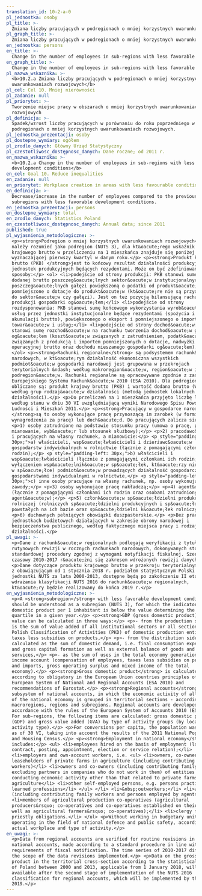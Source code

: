 ```yaml
---
translation_id: 10-2-a-0
pl_jednostka: osoby
pl_title: >-
  Zmiana liczby pracujących w podregionach o mniej korzystnych uwarunkowaniach rozwojowych
pl_graph_title: >-
  Zmiana liczby pracujących w podregionach o mniej korzystnych uwarunkowaniach rozwojowych
en_jednostka: persons
en_title: >-
  Change in the number of employees in sub-regions with less favorable development conditions
en_graph_title: >-
  Change in the number of employees in sub-regions with less favorable development conditions
pl_nazwa_wskaznika: >-
  <b>10.2.a Zmiana liczby pracujących w podregionach o mniej korzystnych
  uwarunkowaniach rozwojowych</b>
pl_cel: Cel 10. Mniej nierówności
pl_zadanie: null
pl_priorytet: >-
  Tworzenie miejsc pracy w obszarach o mniej korzystnych uwarunkowaniach
  rozwojowych
pl_definicja: >-
  Spadek/wzrost liczby pracujących w porównaniu do roku poprzedniego w
  podregionach o mniej korzystnych uwarunkowaniach rozwojowych.
pl_jednostka_prezentacji: osoby
pl_dostepne_wymiary: ogółem
pl_zrodlo_danych: Główny Urząd Statystyczny
pl_czestotliwosc_dostępnosc_danych: Dane roczne; od 2011 r.
en_nazwa_wskaznika: >-
  <b>10.2.a Change in the number of employees in sub-regions with less favorable
  development conditions</b>
en_cel: Goal 10. Reduce inequalities
en_zadanie: null
en_priorytet: Workplace creation in areas with less favourable conditions for development
en_definicja: >-
  Decrease/increase in the number of employees compared to the previous year in
  subregions with less favorable development conditions.
en_jednostka_prezentacji: persons
en_dostepne_wymiary: total
en_zrodlo_danych: Statistics Poland
en_czestotliwosc_dostępnosc_danych: Annual data; since 2011
published: true
pl_wyjasnienia_metodologiczne: >-
  <p><strong>Podregion o mniej korzystnych uwarunkowaniach rozwojowych</strong>
  należy rozumieć jako podregion (NUTS 3), dla kt&oacute;rego wskaźnik produktu
  krajowego brutto w przeliczeniu na 1 mieszkańca znajduje się poniżej wartości
  wyznaczającej pierwszy kwartyl w danym roku.</p> <p><strong>Produkt krajowy
  brutto (PKB) </strong>jest to końcowy rezultat działalności produkcyjnej
  jednostek produkcyjnych będących rezydentami. Może on być zdefiniowany na trzy
  sposoby:</p> <ol> <li>podejście od strony produkcji: PKB stanowi sumę wartości
  dodanej brutto poszczeg&oacute;lnych sektor&oacute;w instytucjonalnych lub
  poszczeg&oacute;lnych gałęzi powiększoną o podatki od produkt&oacute;w
  pomniejszone o dotacje do produkt&oacute;w (kt&oacute;re nie są przydzielone
  do sektor&oacute;w czy gałęzi). Jest on też pozycją bilansującą rachunku
  produkcji gospodarki og&oacute;łem;</li> <li>podejście od strony
  rozdysponowania: PKB stanowi sumę końcowego wykorzystania wyrob&oacute;w i
  usług przez jednostki instytucjonalne będące rezydentami (spożycia i
  akumulacji brutto), powiększonego o eksport i pomniejszonego o import
  towar&oacute;w i usług;</li> <li>podejście od strony dochod&oacute;w: PKB
  stanowi sumę rozchod&oacute;w na rachunku tworzenia dochod&oacute;w gospodarki
  og&oacute;łem (koszt&oacute;w związanych z zatrudnieniem, podatk&oacute;w
  związanych z produkcją i importem pomniejszonych o dotacje, nadwyżki
  operacyjnej brutto oraz dochodu mieszanego gospodarki og&oacute;łem).</li>
  </ol> <p><strong>Rachunki regionalne</strong> są podsystemem rachunk&oacute;w
  narodowych, w kt&oacute;rym działalność ekonomiczna wszystkich
  podmiot&oacute;w gospodarki narodowej jest grupowana w przekrojach
  terytorialnych &ndash; według makroregion&oacute;w, region&oacute;w i
  podregion&oacute;w. Rachunki regionalne są opracowywane zgodnie z zasadami
  Europejskiego Systemu Rachunk&oacute;w 2010 (ESA 2010). Dla podregion&oacute;w
  obliczane są: produkt krajowy brutto (PKB) i wartość dodana brutto (WDB)
  według grup rodzaj&oacute;w działalności (metodą jednostek lokalnych rodzaju
  działalności).</p> <p>Do przeliczeń na 1 mieszkańca przyjęto liczbę ludności
  według stanu w dniu 30 VI uwzględniającą wyniki Narodowego Spisu Powszechnego
  Ludności i Mieszkań 2011.</p> <p><strong>Pracujący w gospodarce narodowej
  </strong>są to osoby wykonujące pracę przynoszącą im zarobek (w formie
  wynagrodzenia za pracę) lub doch&oacute;d. Do pracujących zalicza się:</p>
  <p>1) osoby zatrudnione na podstawie stosunku pracy (umowa o pracę, powołanie,
  mianowanie, wyb&oacute;r lub stosunek służbowy);</p> <p>2) pracodawc&oacute;w
  i pracujących na własny rachunek, a mianowicie:</p> <p style="padding-left:
  30px;">a) właścicieli, wsp&oacute;łwłaścicieli i dzierżawc&oacute;w
  gospodarstw indywidualnych w rolnictwie (łącznie z pomagającymi członkami ich
  rodzin);</p> <p style="padding-left: 30px;">b) właścicieli i
  wsp&oacute;łwłaścicieli (łącznie z pomagającymi członkami ich rodzin; z
  wyłączeniem wsp&oacute;lnik&oacute;w sp&oacute;łek, kt&oacute;rzy nie pracują
  w sp&oacute;łce) podmiot&oacute;w prowadzących działalność gospodarczą poza
  gospodarstwami indywidualnymi w rolnictwie,</p> <p style="padding-left:
  30px;">c) inne osoby pracujące na własny rachunek, np. osoby wykonujące wolne
  zawody;</p> <p>3) osoby wykonujące pracę nakładczą;</p> <p>4) agent&oacute;w
  (łącznie z pomagającymi członkami ich rodzin oraz osobami zatrudnionymi przez
  agent&oacute;w);</p> <p>5) członk&oacute;w sp&oacute;łdzielni produkcji
  rolniczej (rolniczych sp&oacute;łdzielni produkcyjnych i sp&oacute;łdzielni
  powstałych na ich bazie oraz sp&oacute;łdzielni k&oacute;łek rolniczych);</p>
  <p>6) duchownych pełniących obowiązki duszpasterskie.</p> <p>Bez pracujących w
  jednostkach budżetowych działających w zakresie obrony narodowej i
  bezpieczeństwa publicznego, według faktycznego miejsca pracy i rodzaju
  działalności.</p>
pl_uwagi: >-
  <p>Dane z rachunk&oacute;w regionalnych podlegają weryfikacji z tytułu
  rutynowych rewizji w rocznych rachunkach narodowych, dokonywanych stosownie do
  standardowej procedury zgodnej z wymogami notyfikacji fiskalnej. Szereg
  czasowy 2010-2017 r&oacute;żni się zakresem wdrożonych rewizji danych.</p>
  <p>Dane dotyczące produktu krajowego brutto w przekroju terytorialnym zgodnie
  z obowiązującym od 1 stycznia 2018 r. podziałem statystycznym Polski na
  jednostki NUTS za lata 2000-2013, dostępne będą po zakończeniu II etapu
  wdrażania klasyfikacji NUTS 2016 do rachunk&oacute;w regionalnych,
  kt&oacute;ry będzie realizowany do końca 2019 r.</p>
en_wyjasnienia_metodologiczne: >-
  <p>A <strong>subregion</strong> with less favorable development conditions
  should be understood as a subregion (NUTS 3), for which the indicator of gross
  domestic product per 1 inhabitant is below the value determining the first
  quartile in a given year.</p> <p><strong>GDP (gross domestic product)</strong>
  value can be calculated in three ways:</p> <p>- from the production side GDP
  is the sum of value added of all institutional sectors or all sections of the
  Polish Classification of Activities (PKD) of domestic production entities plus
  taxes less subsidies on products,</p> <p>- from the distribution side GDP is
  calculated as the sum of domestic demand, i.e. final consumption expenditure
  and gross capital formation as well as external balance of goods and
  services,</p> <p>- as the sum of uses in the total economy generation of
  income account (compensation of employees, taxes less subsidies on production
  and imports, gross operating surplus and mixed income of the total
  economy).</p> <p><strong>Gross domestic product</strong> is calculated
  according to obligatory in the European Union countries principles of the
  European System of National and Regional Accounts (ESA 2010) and
  recommendations of Eurostat.</p> <p><strong>Regional accounts</strong> are a
  subsystem of national accounts, in which the economic activity of all entities
  of the national economy is grouped in territorial sections - according to
  macroregions, regions and subregions. Regional accounts are developed in
  accordance with the rules of the European System of Accounts 2010 (ESA 2010).
  For sub-regions, the following items are calculated: gross domestic product
  (GDP) and gross value added (GVA) by type of activity groups (by local type of
  activity type).</p> <p>For conversions per capita, the population was assumed
  as of 30 VI, taking into account the results of the 2011 National Population
  and Housing Census.</p> <p><strong>Employment in national economy</strong>
  includes:</p> <ul> <li>employees hired on the basis of employment (labour
  contract, posting, appointment, election or service relation);</li>
  <li>employers and own-account workers, i.e. <ul> <li>owners, co-owners and
  leaseholders of private farms in agriculture (including contributing family
  workers)</li> <li>owners and co-owners (including contributing family workers;
  excluding partners in companies who do not work in them) of entities
  conducting economic activity other than that related to private farms in
  agriculture</li> <li>other self-employed persons, e.g. persons practising
  learned professions</li> </ul> </li> <li>&nbsp;outworkers;</li> <li>agents
  (including contributing family workers and persons employed by agents);</li>
  <li>members of agricultural production co-operatives (agricultural
  producers&rsquo; co-operatives and co-operatives established on their basis as
  well as agricultural farmers&rsquo; co-operatives);</li> <li>clergy fulfilling
  priestly obligations.</li> </ul> <p>Without working in budgetary units
  operating in the field of national defence and public safety, according to the
  actual workplace and type of activity.</p>
en_uwagi: >-
  <p>Data from regional accounts are verified for routine revisions in annual
  national accounts, made according to a standard procedure in line with the
  requirements of fiscal notification. The time series of 2010-2017 differs in
  the scope of the data revisions implemented.</p> <p>Data on the gross domestic
  product in the territorial cross-section according to the statistical division
  of Poland between 2000 and 2013, applicable from 1 January 2018, will be
  available after the second stage of implementation of the NUTS 2016
  classification for regional accounts, which will be implemented by the end of
  2019.</p>
---
```

